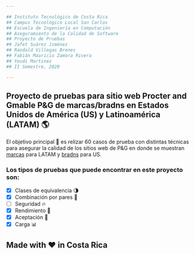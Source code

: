 ```yaml
---

## Instituto Tecnológico de Costa Rica
## Campus Tecnológico Local San Carlos
## Escuela de Ingeniería en Computación
## Aseguramiento de la Calidad de Software
## Proyecto de Pruebas
## Jafet Suárez Jiménez
## Randald Villegas Brenes
## Fabián Mauricio Zamora Rivera
## Yeudi Martinez
## II Semestre, 2020

---
```




## Proyecto de pruebas para sitio web Procter and Gmable P&amp;G de marcas/bradns en Estados Unidos de América (US) y Latinoamérica (LATAM) :earth_americas:

El objetivo principal :dart: es relizar 60 casos de prueba con distintas técnicas para asegurar la calidad de los sitios web de P&G en donde se muestran [marcas](https://latam.pg.com/marcas-y-productos/) para LATAM y [bradns](https://us.pg.com/brands/) para US.

### Los tipos de pruebas que puede encontrar en este proyecto son:
- [X] Clases de equivalencia :last_quarter_moon:
- [X] Combinación por pares :couple_with_heart:
- [ ] Seguridad :fire:
- [X] Rendimiento :runner:
- [X] Aceptación :cinema:
- [X] Carga :bar_chart:

## Made with :heart: in Costa Rica
